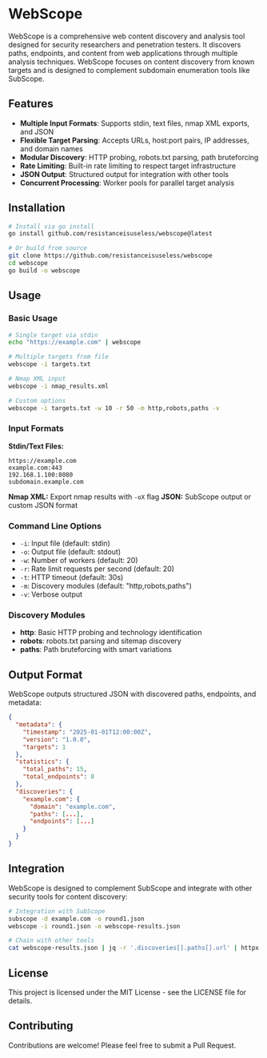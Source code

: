 # WebScope

WebScope is a comprehensive web content discovery and analysis tool designed for security researchers and penetration testers. It discovers paths, endpoints, and content from web applications through multiple analysis techniques. WebScope focuses on content discovery from known targets and is designed to complement subdomain enumeration tools like SubScope.

## Features

- **Multiple Input Formats**: Supports stdin, text files, nmap XML exports, and JSON
- **Flexible Target Parsing**: Accepts URLs, host:port pairs, IP addresses, and domain names  
- **Modular Discovery**: HTTP probing, robots.txt parsing, path bruteforcing
- **Rate Limiting**: Built-in rate limiting to respect target infrastructure
- **JSON Output**: Structured output for integration with other tools
- **Concurrent Processing**: Worker pools for parallel target analysis

## Installation

```bash
# Install via go install
go install github.com/resistanceisuseless/webscope@latest

# Or build from source
git clone https://github.com/resistanceisuseless/webscope
cd webscope
go build -o webscope
```

## Usage

### Basic Usage
```bash
# Single target via stdin
echo "https://example.com" | webscope

# Multiple targets from file
webscope -i targets.txt

# Nmap XML input
webscope -i nmap_results.xml

# Custom options
webscope -i targets.txt -w 10 -r 50 -m http,robots,paths -v
```

### Input Formats

**Stdin/Text Files:**
```
https://example.com
example.com:443
192.168.1.100:8080
subdomain.example.com
```

**Nmap XML:** Export nmap results with `-oX` flag
**JSON:** SubScope output or custom JSON format

### Command Line Options

- `-i`: Input file (default: stdin)
- `-o`: Output file (default: stdout)  
- `-w`: Number of workers (default: 20)
- `-r`: Rate limit requests per second (default: 20)
- `-t`: HTTP timeout (default: 30s)
- `-m`: Discovery modules (default: "http,robots,paths")
- `-v`: Verbose output

### Discovery Modules

- **http**: Basic HTTP probing and technology identification
- **robots**: robots.txt parsing and sitemap discovery
- **paths**: Path bruteforcing with smart variations

## Output Format

WebScope outputs structured JSON with discovered paths, endpoints, and metadata:

```json
{
  "metadata": {
    "timestamp": "2025-01-01T12:00:00Z",
    "version": "1.0.0",
    "targets": 1
  },
  "statistics": {
    "total_paths": 15,
    "total_endpoints": 8
  },
  "discoveries": {
    "example.com": {
      "domain": "example.com",
      "paths": [...],
      "endpoints": [...]
    }
  }
}
```

## Integration

WebScope is designed to complement SubScope and integrate with other security tools for content discovery:

```bash
# Integration with SubScope
subscope -d example.com -o round1.json
webscope -i round1.json -o webscope-results.json

# Chain with other tools
cat webscope-results.json | jq -r '.discoveries[].paths[].url' | httpx -silent
```

## License

This project is licensed under the MIT License - see the LICENSE file for details.

## Contributing

Contributions are welcome! Please feel free to submit a Pull Request.
